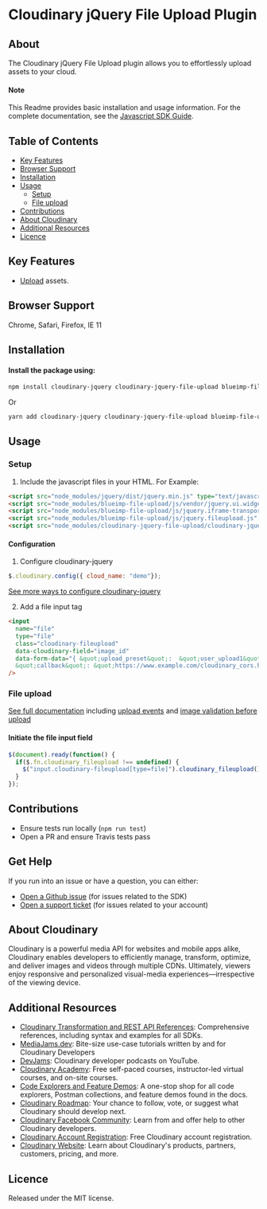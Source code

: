 Cloudinary jQuery File Upload Plugin
=======================================

## About
The Cloudinary jQuery File Upload plugin allows you to effortlessly upload assets to your cloud.

#### Note
This Readme provides basic installation and usage information.
For the complete documentation, see the [Javascript SDK Guide](https://cloudinary.com/documentation/jquery_integration).


## Table of Contents
- [Key Features](#key-features)
- [Browser Support](#Browser-Support)
- [Installation](#installation)
- [Usage](#usage)
    - [Setup](#Setup)
    - [File upload](#File-upload)
- [Contributions](#Contributions)
- [About Cloudinary](#About-Cloudinary)
- [Additional Resources](#Additional-Resources)
- [Licence](#Licence)

## Key Features
- [Upload](https://cloudinary.com/documentation/jquery_image_and_video_upload) assets.

## Browser Support
Chrome, Safari, Firefox, IE 11

## Installation
#### Install the package using:
```bash
npm install cloudinary-jquery cloudinary-jquery-file-upload blueimp-file-upload
```
Or
```bash
yarn add cloudinary-jquery cloudinary-jquery-file-upload blueimp-file-upload
```

## Usage
### Setup
1. Include the javascript files in your HTML. For Example:

```html
<script src="node_modules/jquery/dist/jquery.min.js" type="text/javascript"></script>
<script src="node_modules/blueimp-file-upload/js/vendor/jquery.ui.widget.js" type="text/javascript"></script>
<script src="node_modules/blueimp-file-upload/js/jquery.iframe-transport.js" type="text/javascript"></script>
<script src="node_modules/blueimp-file-upload/js/jquery.fileupload.js" type="text/javascript"></script>
<script src="node_modules/cloudinary-jquery-file-upload/cloudinary-jquery-file-upload.min.js" type="text/javascript"></script>
```

#### Configuration
1. Configure cloudinary-jquery
```javascript
$.cloudinary.config({ cloud_name: "demo"});
```
[See more ways to configure cloudinary-jquery](https://github.com/cloudinary/cloudinary_js/tree/master/pkg/cloudinary-jquery#there-are-several-ways-to-configure-cloudinary-jquery)

2. Add a file input tag
```html
<input
  name="file"
  type="file"
  class="cloudinary-fileupload"
  data-cloudinary-field="image_id"
  data-form-data="{ &quot;upload_preset&quot;:  &quot;user_upload1&quot;, 
  &quot;callback&quot;: &quot;https://www.example.com/cloudinary_cors.html&quot;}" 
/>
```

### File upload
[See full documentation](https://cloudinary.com/documentation/jquery_image_and_video_upload#direct_uploading_from_the_browser) including [upload events](https://cloudinary.com/documentation/jquery_image_and_video_upload#upload_events) and [image validation before upload](https://cloudinary.com/documentation/jquery_image_and_video_upload#client_side_image_validation_before_upload)

#### Initiate the file input field

```javascript
$(document).ready(function() {
  if($.fn.cloudinary_fileupload !== undefined) {
    $("input.cloudinary-fileupload[type=file]").cloudinary_fileupload();
  }
});
```

## Contributions
- Ensure tests run locally (```npm run test```)
- Open a PR and ensure Travis tests pass

## Get Help
If you run into an issue or have a question, you can either:
- [Open a Github issue](https://github.com/Cloudinary/cloudinary_js/issues)  (for issues related to the SDK)
- [Open a support ticket](https://cloudinary.com/contact) (for issues related to your account)

## About Cloudinary
Cloudinary is a powerful media API for websites and mobile apps alike, Cloudinary enables developers to efficiently manage, transform, optimize, and deliver images and videos through multiple CDNs. Ultimately, viewers enjoy responsive and personalized visual-media experiences—irrespective of the viewing device.

## Additional Resources
- [Cloudinary Transformation and REST API References](https://cloudinary.com/documentation/cloudinary_references): Comprehensive references, including syntax and examples for all SDKs.
- [MediaJams.dev](https://mediajams.dev/): Bite-size use-case tutorials written by and for Cloudinary Developers
- [DevJams](https://www.youtube.com/playlist?list=PL8dVGjLA2oMr09amgERARsZyrOz_sPvqw): Cloudinary developer podcasts on YouTube.
- [Cloudinary Academy](https://training.cloudinary.com/): Free self-paced courses, instructor-led virtual courses, and on-site courses.
- [Code Explorers and Feature Demos](https://cloudinary.com/documentation/code_explorers_demos_index): A one-stop shop for all code explorers, Postman collections, and feature demos found in the docs.
- [Cloudinary Roadmap](https://cloudinary.com/roadmap): Your chance to follow, vote, or suggest what Cloudinary should develop next.
- [Cloudinary Facebook Community](https://www.facebook.com/groups/CloudinaryCommunity): Learn from and offer help to other Cloudinary developers.
- [Cloudinary Account Registration](https://cloudinary.com/users/register/free): Free Cloudinary account registration.
- [Cloudinary Website](https://cloudinary.com): Learn about Cloudinary's products, partners, customers, pricing, and more.


## Licence
Released under the MIT license.
